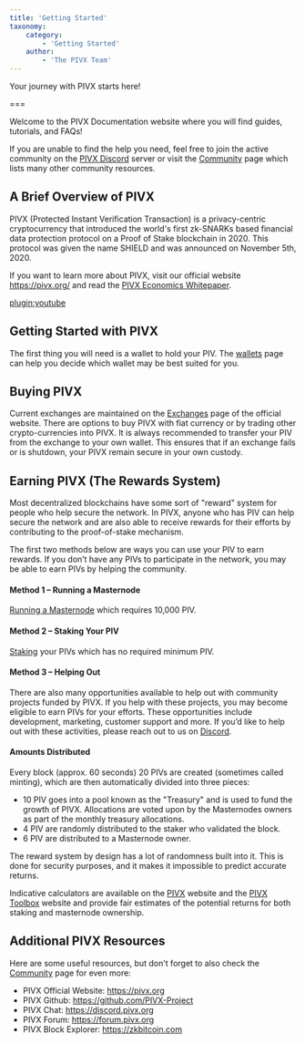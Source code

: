 ```yaml
---
title: 'Getting Started'
taxonomy:
    category:
        - 'Getting Started'
    author:
        - 'The PIVX Team'
---
```


Your journey with PIVX starts here!

===

Welcome to the PIVX Documentation website where you will find guides, tutorials, and FAQs!

If you are unable to find the help you need, feel free to join the active community on the [PIVX Discord](https://discord.pivx.org/) server or visit the [Community](/community) page which lists many other community resources.

## A Brief Overview of PIVX

PIVX (Protected Instant Verification Transaction) is a privacy-centric cryptocurrency that introduced the world's first zk-SNARKs based financial data protection protocol on a Proof of Stake blockchain in 2020. This protocol was given the name SHIELD and was announced on November 5th, 2020.

If you want to learn more about PIVX, visit our official website https://pivx.org/ and read the [PIVX Economics Whitepaper](https://pivx.org/economics).  

[plugin:youtube](https://www.youtube.com/embed/bS0949CgF_Q)

## Getting Started with PIVX

The first thing you will need is a wallet to hold your PIV. The [wallets](/wallets) page can help you decide which wallet may be best suited for you.

## Buying PIVX

Current exchanges are maintained on the [Exchanges](https://pivx.org/exchanges) page of the official website.  There are options to buy PIVX with fiat currency or by trading other crypto-currencies into PIVX.  It is always recommended to transfer your PIV from the exchange to your own wallet.  This ensures that if an exchange fails or is shutdown, your PIVX remain secure in your own custody.

## Earning PIVX (The Rewards System)

Most decentralized blockchains have some sort of "reward" system for people who help secure the network. In PIVX, anyone who has PIV can help secure the network and are also able to receive rewards for their efforts by contributing to the proof-of-stake mechanism.  

The first two methods below are ways you can use your PIV to earn rewards. If you don’t have any PIVs to participate in the network, you may be able to earn PIVs by helping the community.

#### Method 1 – Running a Masternode
[Running a Masternode](/masternodes) which requires 10,000 PIV.

#### Method 2 – Staking Your PIV
[Staking](/staking) your PIVs which has no required minimum PIV.

#### Method 3 – Helping Out
There are also many opportunities available to help out with community projects funded by PIVX. If you help with these projects, you may become eligible to earn PIVs for your efforts. These opportunities include development, marketing, customer support and more. If you’d like to help out with these activities, please reach out to us on [Discord](https://discord.pivx.org).

#### Amounts Distributed
Every block (approx. 60 seconds) 20 PIVs are created (sometimes called minting), which are then automatically divided into three pieces:
* 10 PIV goes into a pool known as the "Treasury" and is used to fund the growth of PIVX. Allocations are voted upon by the Masternodes owners as part of the monthly treasury allocations.
* 4 PIV are randomly distributed to the staker who validated the block.
* 6 PIV are distributed to a Masternode owner.

The reward system by design has a lot of randomness built into it. This is done for security purposes, and it makes it impossible to predict accurate returns.

Indicative calculators are available on the [PIVX](https://pivx.org) website and the [PIVX Toolbox](https://toolbox.pivx.org/rewards) website and provide fair estimates of the potential returns for both staking and masternode ownership.

## Additional PIVX Resources

Here are some useful resources, but don't forget to also check the [Community](/community) page for even more:

* PIVX Official Website: https://pivx.org
* PIVX Github: https://github.com/PIVX-Project
* PIVX Chat: https://discord.pivx.org
* PIVX Forum: https://forum.pivx.org
* PIVX Block Explorer: https://zkbitcoin.com